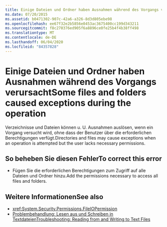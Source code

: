 ```yaml
---
title: Einige Dateien und Ordner haben Ausnahmen während des Vorgangs verursacht
ms.date: 07/20/2015
ms.assetid: b0471302-907c-42a6-a326-8d3d805ebe98
ms.openlocfilehash: ee67f32e2b5856e0453ac3675400cc199d343211
ms.sourcegitcommit: f8c270376ed905f6a8896ce0fe25b4f4b38ff498
ms.translationtype: MT
ms.contentlocale: de-DE
ms.lasthandoff: 06/04/2020
ms.locfileid: "84357828"
---
```

# <a name="some-files-and-folders-caused-exceptions-during-the-operation"></a><span data-ttu-id="7dc3d-102">Einige Dateien und Ordner haben Ausnahmen während des Vorgangs verursacht</span><span class="sxs-lookup"><span data-stu-id="7dc3d-102">Some files and folders caused exceptions during the operation</span></span>
<span data-ttu-id="7dc3d-103">Verzeichnisse und Dateien können u. U. Ausnahmen auslösen, wenn ein Vorgang versucht wird, ohne dass der Benutzer über die erforderlichen Berechtigungen verfügt.</span><span class="sxs-lookup"><span data-stu-id="7dc3d-103">Directories and files may cause exceptions when an operation is attempted but the user lacks necessary permissions.</span></span>  
  
## <a name="to-correct-this-error"></a><span data-ttu-id="7dc3d-104">So beheben Sie diesen Fehler</span><span class="sxs-lookup"><span data-stu-id="7dc3d-104">To correct this error</span></span>  
  
- <span data-ttu-id="7dc3d-105">Fügen Sie die erforderlichen Berechtigungen zum Zugriff auf alle Dateien und Ordner hinzu.</span><span class="sxs-lookup"><span data-stu-id="7dc3d-105">Add the permissions necessary to access all files and folders.</span></span>  
  
## <a name="see-also"></a><span data-ttu-id="7dc3d-106">Weitere Informationen</span><span class="sxs-lookup"><span data-stu-id="7dc3d-106">See also</span></span>

- <xref:System.Security.Permissions.FileIOPermission>
- [<span data-ttu-id="7dc3d-107">Problembehandlung: Lesen aus und Schreiben in Textdateien</span><span class="sxs-lookup"><span data-stu-id="7dc3d-107">Troubleshooting: Reading from and Writing to Text Files</span></span>](../developing-apps/programming/drives-directories-files/troubleshooting-reading-from-and-writing-to-text-files.md)
